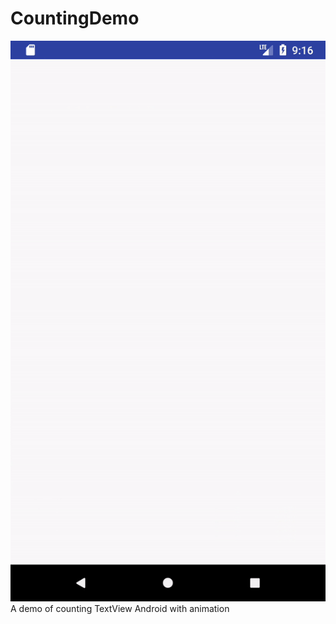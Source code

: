 # CountingDemo
![CountingDemo](/counting_demo.gif)
A demo of counting TextView Android with animation
